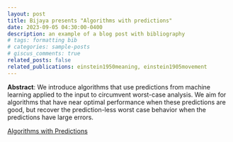 ```yaml
---
layout: post
title: Bijaya presents "Algorithms with predictions"
date: 2023-09-05 04:30:00-0400
description: an example of a blog post with bibliography
# tags: formatting bib
# categories: sample-posts
# giscus_comments: true
related_posts: false
related_publications: einstein1950meaning, einstein1905movement
---
```



**Abstract**: We introduce algorithms that use predictions from machine learning applied to the input to circumvent worst-case analysis. We aim for algorithms that have near optimal performance when these predictions are good, but recover the prediction-less worst case behavior when the predictions have large errors.

[Algorithms with Predictions](http://www.cs.toronto.edu/~bor/2421s21/papers/mitzenmacher-survey.pdf)